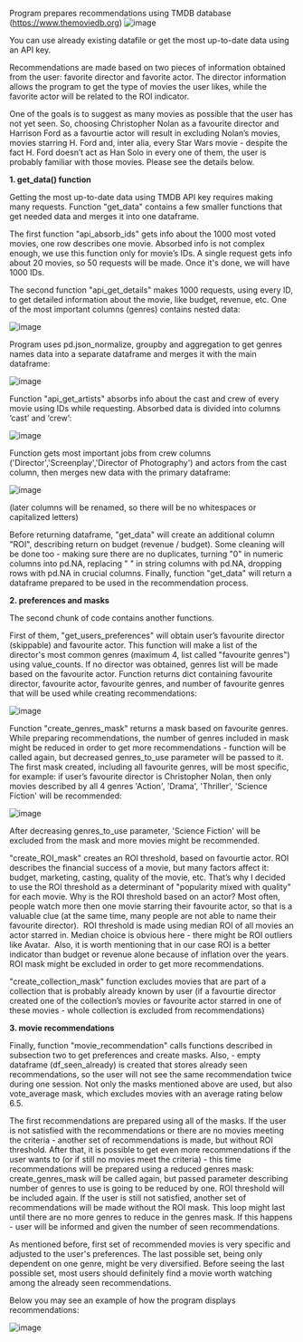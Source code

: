 Program prepares recommendations using TMDB database (https://www.themoviedb.org) 
![image](https://user-images.githubusercontent.com/115424802/230683372-15697587-577d-4b82-b8d3-daced7944190.png)

You can use already existing datafile or get the most up-to-date data using an API key.

Recommendations are made based on two pieces of information obtained from the user: favorite director and favorite actor. The director information allows the program to get the type of movies the user likes, while the favorite actor will be related to the ROI indicator.

One of the goals is to suggest as many movies as possible that the user has not yet seen. So, choosing Christopher Nolan as a favourite director and Harrison Ford as a favourtie actor will result in excluding Nolan’s movies, movies starring H. Ford and, inter alia, every Star Wars movie - despite the fact H. Ford doesn’t act as Han Solo in every one of them, the user is probably familiar with those movies. Please see the details below. 

<b>1. get_data() function </b>

Getting the most up-to-date data using TMDB API key requires making many requests. Function "get_data" contains a few smaller functions that get needed data and merges it into one dataframe.

The first function "api_absorb_ids" gets info about the 1000 most voted movies, one row describes one movie. Absorbed info is not complex enough, we use this function only for movie’s IDs. A single request gets info about 20 movies, so 50 requests will be made. Once it's done, we will have 1000 IDs. 

The second function "api_get_details" makes 1000 requests, using every ID, to get detailed information about the movie, like budget, revenue, etc. One of the most important columns (genres) contains nested data: 

![image](https://user-images.githubusercontent.com/115424802/230684555-fc6629bf-e2c3-422d-9b94-77bd14a2a01c.png)

Program uses pd.json_normalize, groupby and aggregation to get genres names data into a separate dataframe and merges it with the main dataframe:

![image](https://user-images.githubusercontent.com/115424802/230684754-399110de-4492-4327-9b93-a848d6f1175f.png)

Function "api_get_artists" absorbs info about the cast and crew of every movie using IDs while requesting. Absorbed data is divided into columns ‘cast’ and ‘crew’:

![image](https://user-images.githubusercontent.com/115424802/230684847-f0a626cf-8df0-4133-ba3e-f5776fb551ae.png)

Function gets most important jobs from crew columns ('Director','Screenplay','Director of Photography') and actors from the cast column, then merges new data with the primary dataframe:

![image](https://user-images.githubusercontent.com/115424802/230684977-050d5705-fa09-42bd-8136-4abd758011b9.png)

(later columns will be renamed, so there will be no whitespaces or capitalized letters)

Before returning dataframe, "get_data" will create an additional column "ROI", describing return on budget (revenue / budget). Some cleaning will be done too - making sure there are no duplicates, turning "0" in numeric columns into pd.NA, replacing " " in string columns with pd.NA, dropping rows with pd.NA in crucial columns.
Finally, function "get_data" will return a dataframe prepared to be used in the recommendation process.

<b>2. preferences and masks </b>

The second chunk of code contains another functions. 

First of them, "get_users_preferences" will obtain user’s favourite director (skippable) and favourite actor. This function will make a list of the director's most common genres (maximum 4, list called "favourite genres") using value_counts. If no director was obtained, genres list will be made based on the favourite actor. Function returns dict containing favourite director, favourite actor, favourite genres, and number of favourite genres that will be used while creating recommendations:

![image](https://user-images.githubusercontent.com/115424802/230685738-41ac8532-6ef0-4373-8b83-6050ed059047.png)

Function "create_genres_mask" returns a mask based on favourite genres. While preparing recommendations, the number of genres included in mask might be reduced in order to get more recommendations - function will be called again, but decreased genres_to_use parameter will be passed to it. The first mask created, including all favourite genres, will be most specific, for example: if user’s favourite director is Christopher Nolan, then only movies described by all 4 genres 'Action', 'Drama', 'Thriller', 'Science Fiction' will be recommended:

![image](https://user-images.githubusercontent.com/115424802/230685930-f016f505-9929-40d9-a387-a2c95ef27ef9.png)

After decreasing genres_to_use parameter, 'Science Fiction' will be excluded from the mask and more movies might be recommended.

"create_ROI_mask" creates an ROI threshold, based on favourtie actor. ROI describes the financial success of a movie, but many factors affect it: budget, marketing, casting, quality of the movie, etc. That’s why I decided to use the ROI threshold as a determinant of "popularity mixed with quality" for each movie. Why is the ROI threshold based on an actor? Most often, people watch more then one movie starring their favourite actor, so that is a valuable clue (at the same time, many people are not able to name their favourite director). 
ROI threshold is made using median ROI of all movies an actor starred in. Median choice is obvious here - there might be ROI outliers like Avatar. 
Also, it is worth mentioning that in our case ROI is a better indicator than budget or revenue alone because of inflation over the years. 
ROI mask might be excluded in order to get more recommendations. 

"create_collection_mask" function excludes movies that are part of a collection that is probably already known by user (if a favourtie director created one of the collection’s movies or favourite actor starred in one of these movies - whole collection is excluded from recommendations)

<b>3. movie recommendations </b>

Finally, function "movie_recommendation" calls functions described in subsection two to get preferences and create masks. Also, - empty dataframe (df_seen_already) is created that stores already seen recommendations, so the user will not see the same recommendation twice during one session. Not only the masks mentioned above are used, but also vote_average mask, which excludes movies with an average rating below 6.5. 

The first recommendations are prepared using all of the masks. If the user is not satisfied with the recommendations or there are no movies meeting the criteria - another set of recommendations is made, but without ROI threshold. After that, it is possible to get even more recommendations if the user wants to (or if still no movies meet the criteria) - this time recommendations will be prepared using a reduced genres mask: create_genres_mask will be called again, but passed parameter describing number of genres to use is going to be reduced by one. ROI threshold will be included again. If the user is still not satisfied, another set of recommendations will be made without the ROI mask. This loop might last until there are no more genres to reduce in the genres mask. If this happens - user will be informed and given the number of seen recommendations. 

As mentioned before, first set of recommended movies is very specific and adjusted to the user's preferences. The last possible set, being only dependent on one genre, might be very diversified. Before seeing the last possible set, most users should definitely find a movie worth watching among the already seen recommendations. 

Below you may see an example of how the program displays recommendations:

![image](https://user-images.githubusercontent.com/115424802/230686956-2f411eae-6c7b-4e11-b6b1-a0786120314f.png)

